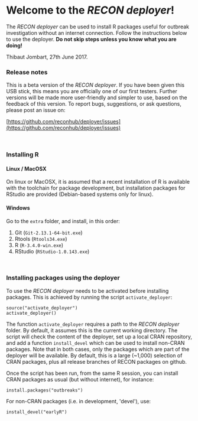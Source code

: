 Welcome to the *RECON deployer*!
===============================

The *RECON deployer* can be used to install R packages useful for outbreak
investigation without an internet connection. Follow the instructions below to
use the deployer. **Do not skip steps unless you know what you are doing!**


Thibaut Jombart, 27th June 2017.


### Release notes

This is a beta version of the *RECON deployer*. If you have been given this USB
stick, this means you are officially one of our first testers. Further versions will be made more user-friendly and simpler to use, based on the feedback of this version. To report bugs, suggestions, or ask questions, please post an issue on:

[https://github.com/reconhub/deployer/issues](https://github.com/reconhub/deployer/issues)





<br>

### Installing R 

#### Linux / MacOSX

On linux or MacOSX, it is assumed that a recent installation of R is available
with the toolchain for package development, but installation packages for
RStudio are provided (Debian-based systems only for linux).


#### Windows

Go to the `extra` folder, and install, in this order:

1. Git (`Git-2.13.1-64-bit.exe`)
2. Rtools (`Rtools34.exe`)
3. R (`R-3.4.0-win.exe`)
4. RStudio (`RStudio-1.0.143.exe`)



<br>

### Installing packages using the deployer

To use the *RECON deployer* needs to be activated before installing packages. This is achieved by running the script `activate_deployer`:

```{r eval = FALSE}
source("activate_deployer")
activate_deployer()
```

The function `activate_deployer` requires a path to the *RECON deployer*
folder. By default, it assumes this is the current working directory. The script
will check the content of the deployer, set up a local CRAN repository, and add
a function `install_devel` which can be used to install non-CRAN packages. Note
that in both cases, only the packages which are part of the deployer will be
available. By default, this is a large (~1,000) selection of CRAN packages, plus
all release branches of RECON packages on github.


Once the script has been run, from the same R session, you can install CRAN packages as usual (but without internet), for instance:

```{r eval = FALSE}
install.packages("outbreaks")
```

For non-CRAN packages (i.e. in development, 'devel'), use:
```{r eval = FALSE}
install_devel("earlyR")
```

<br>
